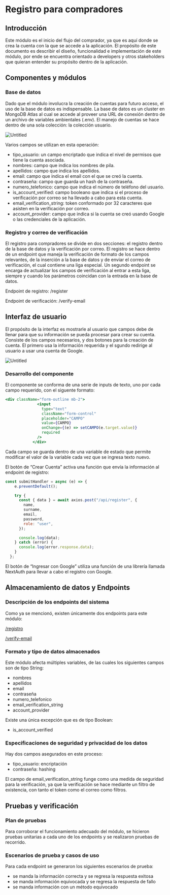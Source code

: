 # Registro para compradores

## Introducción

Este módulo es el inicio del flujo del comprador, ya que es aquí donde se crea la cuenta con la que se accede a la aplicación. El propósito de este documento es describir el diseño, funcionalidad e implementación de este módulo, por ende se encuentra orientado a developers y otros stakeholders que quieran entender su propósito dentro de la aplicación.

## Componentes y módulos

### Base de datos

Dado que el módulo involucra la creación de cuentas para futuro acceso, el uso de la base de datos es indispensable. La base de datos es un cluster en MongoDB Atlas al cual se accede al proveer una URL de conexión dentro de un archivo de variables ambientales (.env). El manejo de cuentas se hace dentro de una sola colección: la colección usuario.

![Untitled](Registro%20para%20compradores%203032adfd7455491cab00e8b9afeb4084/Untitled.png)

Varios campos se utilizan en esta operación:

- tipo_usuario: un campo encriptado que indica el nivel de permisos que tiene la cuenta asociada.
- nombres: campo que indica los nombres de pila.
- apellidos: campo que indica los apellidos.
- email: campo que indica el email con el que se creó la cuenta.
- contraseña: campo que guarda un hash de la contraseña.
- numero_telefonico: campo que indica el número de teléfono del usuario.
- is_account_verified: campo booleano que indica si el proceso de verificación por correo se ha llevado a cabo para esta cuenta.
- email_verification_string: token conformado por 32 caracteres que asisten en la verificación por correo.
- account_provider: campo que indica si la cuenta se creó usando Google o las credenciales de la aplicación.

### Registro y correo de verificación

El registro para compradores se divide en dos secciones: el registro dentro de la base de datos y la verificación por correo. El registro se hace dentro de un endpoint que maneja la verificación de formato de los campos relevantes, de la inserción a la base de datos y de enviar el correo de verificación, el cual contiene una liga especial. Un segundo endpoint se encarga de actualizar los campos de verificación al entrar a esta liga, siempre y cuando los parámetros coincidan con la entrada en la base de datos.

Endpoint de registro: /register

Endpoint de verificación: /verify-email

## Interfaz de usuario

El propósito de la interfaz es mostrarle al usuario que campos debe de llenar para que su información se pueda procesar para crear su cuenta. Consiste de los campos necesarios, y dos botones para la creación de cuenta. El primero usa la información requerida y el sgundo redirige al usuario a usar una cuenta de Google.

![Untitled](Registro%20para%20compradores%203032adfd7455491cab00e8b9afeb4084/Untitled%201.png)

### Desarrollo del componente

El componente se conforma de una serie de inputs de texto, uno por cada campo requerido, con el siguente formato:

```jsx
<div className="form-outline mb-2">
              <input
                type="text"
                className="form-control"
                placeholder="CAMPO"
                value={CAMPO}
                onChange={(e) => setCAMPO(e.target.value)}
                required
              />
            </div>
```

Cada campo se guarda dentro de una variable de estado que permite modificar el valor de la variable cada vez que se ingresa texto nuevo.

El botón de “Crear Cuenta” activa una función que envía la información al endpoint de registro:

```jsx
const submitHandler = async (e) => {
    e.preventDefault();

    try {
      const { data } = await axios.post("/api/register", {
        name,
        surname,
        email,
        password,
        role: "user",
      });

      console.log(data);
    } catch (error) {
      console.log(error.response.data);
    }
  };
```

El botón de “Ingresar con Google” utiliza una función de una librería llamada NextAuth para llevar a cabo el registro con Google.

## Almacenamiento de datos y Endpoints

### Descripción de los endpoints del sistema

Como ya se mencionó, existen únicamente dos endpoints para este módulo:

[/registro](APIs%20059691d154ad421abbf7f195cee48c5c/Registro%20681d3471dfac49e2aed862db4aae5271/registro%20571ba13dbdc542baaec0bf0d1f2cfef5.md) 

[/verify-email](APIs%20059691d154ad421abbf7f195cee48c5c/Registro%20681d3471dfac49e2aed862db4aae5271/verify-email%20e317771a5cd34f1ea4e57a044a45d266.md) 

### Formato y tipo de datos almacenados

Este módulo afecta múltiples variables, de las cuales los siguientes campos son de tipo String:

- nombres
- apellidos
- email
- contraseña
- numero_telefonico
- email_verification_string
- account_provider

Existe una única excepción que es de tipo Boolean:

- is_account_verified

### Especificaciones de seguridad y privacidad de los datos

Hay dos campos asegurados en este proceso:

- tipo_usuario: encriptación
- contraseña: hashing

El campo de email_verification_string funge como una medida de seguridad para la verificación, ya que la verificación se hace mediante un filtro de existencia, con tanto el token como el correo como filtros.

## Pruebas y verificación

### Plan de pruebas

Para corroborar el funcionamiento adecuado del módulo, se hicieron pruebas unitarias a cada uno de los endpoints y se realizaron pruebas de recorrido. 

### Escenarios de prueba y casos de uso

Para cada endpoint se generaron los siguientes escenarios de prueba:

- se manda la información correcta y se regresa la respuesta exitosa
- se manda información equivocada y se regresa la respuesta de fallo
- se manda información con un método equivocado